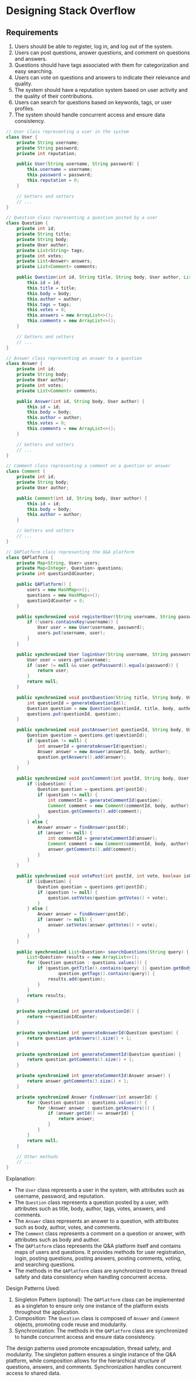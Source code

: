 # Designing Stack Overflow

## Requirements
1. Users should be able to register, log in, and log out of the system.
2. Users can post questions, answer questions, and comment on questions and answers.
3. Questions should have tags associated with them for categorization and easy searching.
4. Users can vote on questions and answers to indicate their relevance and quality.
5. The system should have a reputation system based on user activity and the quality of their contributions.
6. Users can search for questions based on keywords, tags, or user profiles.
7. The system should handle concurrent access and ensure data consistency.

```java
// User class representing a user in the system
class User {
    private String username;
    private String password;
    private int reputation;

    public User(String username, String password) {
        this.username = username;
        this.password = password;
        this.reputation = 0;
    }

    // Getters and setters
    // ...
}

// Question class representing a question posted by a user
class Question {
    private int id;
    private String title;
    private String body;
    private User author;
    private List<String> tags;
    private int votes;
    private List<Answer> answers;
    private List<Comment> comments;

    public Question(int id, String title, String body, User author, List<String> tags) {
        this.id = id;
        this.title = title;
        this.body = body;
        this.author = author;
        this.tags = tags;
        this.votes = 0;
        this.answers = new ArrayList<>();
        this.comments = new ArrayList<>();
    }

    // Getters and setters
    // ...
}

// Answer class representing an answer to a question
class Answer {
    private int id;
    private String body;
    private User author;
    private int votes;
    private List<Comment> comments;

    public Answer(int id, String body, User author) {
        this.id = id;
        this.body = body;
        this.author = author;
        this.votes = 0;
        this.comments = new ArrayList<>();
    }

    // Getters and setters
    // ...
}

// Comment class representing a comment on a question or answer
class Comment {
    private int id;
    private String body;
    private User author;

    public Comment(int id, String body, User author) {
        this.id = id;
        this.body = body;
        this.author = author;
    }

    // Getters and setters
    // ...
}

// QAPlatform class representing the Q&A platform
class QAPlatform {
    private Map<String, User> users;
    private Map<Integer, Question> questions;
    private int questionIdCounter;

    public QAPlatform() {
        users = new HashMap<>();
        questions = new HashMap<>();
        questionIdCounter = 0;
    }

    public synchronized void registerUser(String username, String password) {
        if (!users.containsKey(username)) {
            User user = new User(username, password);
            users.put(username, user);
        }
    }

    public synchronized User loginUser(String username, String password) {
        User user = users.get(username);
        if (user != null && user.getPassword().equals(password)) {
            return user;
        }
        return null;
    }

    public synchronized void postQuestion(String title, String body, User author, List<String> tags) {
        int questionId = generateQuestionId();
        Question question = new Question(questionId, title, body, author, tags);
        questions.put(questionId, question);
    }

    public synchronized void postAnswer(int questionId, String body, User author) {
        Question question = questions.get(questionId);
        if (question != null) {
            int answerId = generateAnswerId(question);
            Answer answer = new Answer(answerId, body, author);
            question.getAnswers().add(answer);
        }
    }

    public synchronized void postComment(int postId, String body, User author, boolean isQuestion) {
        if (isQuestion) {
            Question question = questions.get(postId);
            if (question != null) {
                int commentId = generateCommentId(question);
                Comment comment = new Comment(commentId, body, author);
                question.getComments().add(comment);
            }
        } else {
            Answer answer = findAnswer(postId);
            if (answer != null) {
                int commentId = generateCommentId(answer);
                Comment comment = new Comment(commentId, body, author);
                answer.getComments().add(comment);
            }
        }
    }

    public synchronized void votePost(int postId, int vote, boolean isQuestion) {
        if (isQuestion) {
            Question question = questions.get(postId);
            if (question != null) {
                question.setVotes(question.getVotes() + vote);
            }
        } else {
            Answer answer = findAnswer(postId);
            if (answer != null) {
                answer.setVotes(answer.getVotes() + vote);
            }
        }
    }

    public synchronized List<Question> searchQuestions(String query) {
        List<Question> results = new ArrayList<>();
        for (Question question : questions.values()) {
            if (question.getTitle().contains(query) || question.getBody().contains(query) ||
                    question.getTags().contains(query)) {
                results.add(question);
            }
        }
        return results;
    }

    private synchronized int generateQuestionId() {
        return ++questionIdCounter;
    }

    private synchronized int generateAnswerId(Question question) {
        return question.getAnswers().size() + 1;
    }

    private synchronized int generateCommentId(Question question) {
        return question.getComments().size() + 1;
    }

    private synchronized int generateCommentId(Answer answer) {
        return answer.getComments().size() + 1;
    }

    private synchronized Answer findAnswer(int answerId) {
        for (Question question : questions.values()) {
            for (Answer answer : question.getAnswers()) {
                if (answer.getId() == answerId) {
                    return answer;
                }
            }
        }
        return null;
    }

    // Other methods
    // ...
}
```

Explanation:
- The `User` class represents a user in the system, with attributes such as username, password, and reputation.
- The `Question` class represents a question posted by a user, with attributes such as title, body, author, tags, votes, answers, and comments.
- The `Answer` class represents an answer to a question, with attributes such as body, author, votes, and comments.
- The `Comment` class represents a comment on a question or answer, with attributes such as body and author.
- The `QAPlatform` class represents the Q&A platform itself and contains maps of users and questions. It provides methods for user registration, login, posting questions, posting answers, posting comments, voting, and searching questions.
- The methods in the `QAPlatform` class are synchronized to ensure thread safety and data consistency when handling concurrent access.

Design Patterns Used:
1. Singleton Pattern (optional): The `QAPlatform` class can be implemented as a singleton to ensure only one instance of the platform exists throughout the application.
2. Composition: The `Question` class is composed of `Answer` and `Comment` objects, promoting code reuse and modularity.
3. Synchronization: The methods in the `QAPlatform` class are synchronized to handle concurrent access and ensure data consistency.

The design patterns used promote encapsulation, thread safety, and modularity. The singleton pattern ensures a single instance of the Q&A platform, while composition allows for the hierarchical structure of questions, answers, and comments. Synchronization handles concurrent access to shared data.